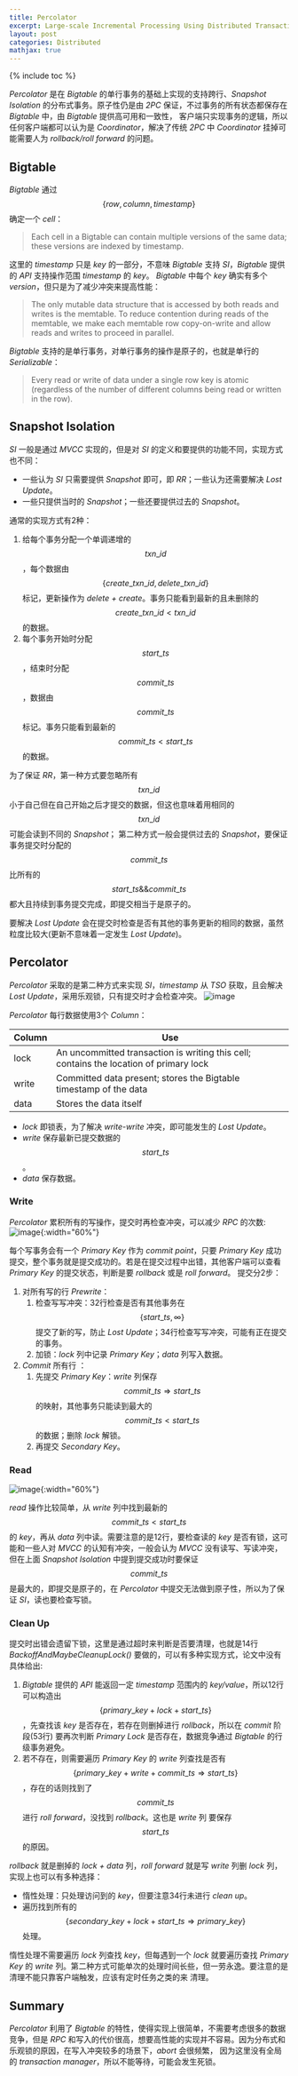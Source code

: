 ```yaml
---
title: Percolator
excerpt: Large-scale Incremental Processing Using Distributed Transactions and Notifications
layout: post
categories: Distributed
mathjax: true
---
```


{% include toc %}

*Percolator* 是在 *Bigtable* 的单行事务的基础上实现的支持跨行、*Snapshot Isolation* 的分布式事务。原子性仍是由 *2PC* 保证，不过事务的所有状态都保存在 *Bigtable* 中，由 *Bigtable* 提供高可用和一致性，
客户端只实现事务的逻辑，所以任何客户端都可以认为是 *Coordinator*，解决了传统 *2PC* 中 *Coordinator* 挂掉可能需要人为 *rollback/roll forward* 的问题。

## Bigtable
*Bigtable* 通过 $$ \{row, column, timestamp\} $$ 确定一个 *cell*：
> Each cell in a Bigtable can contain multiple versions of the same data; these versions are indexed by timestamp.

这里的 *timestamp* 只是 *key* 的一部分，不意味 *Bigtable* 支持 *SI*，*Bigtable* 提供的 *API* 支持操作范围 *timestamp* 的 *key*。
*Bigtable* 中每个 *key* 确实有多个 *version*，但只是为了减少冲突来提高性能：
> The only mutable data structure that is accessed by both reads and writes is the memtable.
> To reduce contention during reads of the memtable, we make each memtable row copy-on-write and allow reads and writes to proceed in parallel.

*Bigtable* 支持的是单行事务，对单行事务的操作是原子的，也就是单行的 *Serializable*：
> Every read or write of data under a single row key is atomic (regardless of the number of different columns being read or written in the row).

## Snapshot Isolation
*SI* 一般是通过 *MVCC* 实现的，但是对 *SI* 的定义和要提供的功能不同，实现方式也不同：
* 一些认为 *SI* 只需要提供 *Snapshot* 即可，即 *RR*；一些认为还需要解决 *Lost Update*。
* 一些只提供当时的 *Snapshot*；一些还要提供过去的 *Snapshot*。

通常的实现方式有2种：
1. 给每个事务分配一个单调递增的 $$ txn\_id $$，每个数据由 $$ \{create\_txn\_id, delete\_txn\_id\} $$ 标记，更新操作为 *delete + create*。事务只能看到最新的且未删除的 $$ create\_txn\_id < txn\_id $$ 的数据。
2. 每个事务开始时分配 $$ start\_ts $$，结束时分配 $$ commit\_ts $$，数据由 $$ commit\_ts $$ 标记。事务只能看到最新的 $$ commit\_ts < start\_ts $$ 的数据。

为了保证 *RR*，第一种方式要忽略所有 $$ txn\_id $$ 小于自己但在自己开始之后才提交的数据，但这也意味着用相同的 $$ txn\_id $$ 可能会读到不同的 *Snapshot*；
第二种方式一般会提供过去的 *Snapshot*，要保证事务提交时分配的 $$ commit\_ts $$ 比所有的 $$ start\_ts \&\& commit\_ts $$ 都大且持续到事务提交完成，即提交相当于是原子的。

要解决 *Lost Update* 会在提交时检查是否有其他的事务更新的相同的数据，虽然粒度比较大(更新不意味着一定发生 *Lost Update*)。

## Percolator
*Percolator* 采取的是第二种方式来实现 *SI*，*timestamp* 从 *TSO* 获取，且会解决 *Lost Update*，采用乐观锁，只有提交时才会检查冲突。
![image](/assets/images/percolator/si.png)

*Percolator* 每行数据使用3个 *Column*：

| Column | Use |
| ------ | ---- |
| lock | An uncommitted transaction is writing this cell; contains the location of primary lock |
| write | Committed data present; stores the Bigtable timestamp of the data |
| data | Stores the data itself |

* *lock* 即锁表，为了解决 *write-write* 冲突，即可能发生的 *Lost Update*。
* *write* 保存最新已提交数据的 $$ start\_ts $$。
* *data* 保存数据。

### Write
*Percolator* 累积所有的写操作，提交时再检查冲突，可以减少 *RPC* 的次数:
![image](/assets/images/percolator/write.png){:width="60%"}

每个写事务会有一个 *Primary Key* 作为 *commit point*，只要 *Primary Key* 成功提交，整个事务就是提交成功的。若是在提交过程中出错，其他客户端可以查看 *Primary Key* 的提交状态，判断是要 *rollback* 或是 *roll forward*。
提交分2步：
1. 对所有写的行 *Prewrite*：
    1. 检查写写冲突：32行检查是否有其他事务在 $$ \{start\_ts, ∞\} $$ 提交了新的写，防止 *Lost Update*；34行检查写写冲突，可能有正在提交的事务。
    2. 加锁：*lock* 列中记录 *Primary Key*；*data* 列写入数据。
2. *Commit* 所有行 ：
    1. 先提交 *Primary Key*：*write* 列保存 $$ commit\_ts \Rightarrow start\_ts $$ 的映射，其他事务只能读到最大的 $$ commit\_ts < start\_ts $$ 的数据；删除 *lock* 解锁。
    2. 再提交 *Secondary Key*。

### Read
![image](/assets/images/percolator/get.png){:width="60%"}

*read* 操作比较简单，从 *write* 列中找到最新的 $$ commit\_ts < start\_ts $$ 的 *key*，再从 *data* 列中读。需要注意的是12行，要检查读的 *key* 是否有锁，这可能和一些人对 *MVCC* 的认知有冲突，一般会认为
*MVCC* 没有读写、写读冲突，但在上面 *Snapshot Isolation* 中提到提交成功时要保证 $$ commit\_ts $$ 是最大的，即提交是原子的，在 *Percolator* 中提交无法做到原子性，所以为了保证 *SI*，读也要检查写锁。

### Clean Up
提交时出错会遗留下锁，这里是通过超时来判断是否要清理，也就是14行 *BackoffAndMaybeCleanupLock()* 要做的，可以有多种实现方式，论文中没有具体给出:
1. *Bigtable* 提供的 *API* 能返回一定 *timestamp* 范围内的 *key/value*，所以12行可以构造出 $$ \{primary\_key+lock+start\_ts\}$$，先查找该 *key* 是否存在，若存在则删掉进行 *rollback*，所以在 *commit* 阶段(53行)
要再次判断 *Primary Lock* 是否存在，数据竞争通过 *Bigtable* 的行级事务避免。
2. 若不存在，则需要遍历 *Primary Key* 的 *write* 列查找是否有 $$ \{primary\_key+write+commit\_ts \Rightarrow start\_ts\} $$，存在的话则找到了 $$ commit\_ts $$ 进行 *roll forward*，没找到 *rollback*。这也是 *write* 列
要保存 $$ start\_ts $$ 的原因。

*rollback* 就是删掉的 *lock + data* 列，*roll forward* 就是写 *write* 列删 *lock* 列，实现上也可以有多种选择：
* 惰性处理：只处理访问到的 *key*，但要注意34行未进行 *clean up*。
* 遍历找到所有的 $$ \{secondary\_key+lock+start\_ts \Rightarrow primary\_key\} $$ 处理。

惰性处理不需要遍历 *lock* 列查找 *key*，但每遇到一个 *lock* 就要遍历查找 *Primary Key* 的 *write* 列。第二种方式可能单次的处理时间长些，但一劳永逸。要注意的是清理不能只靠客户端触发，应该有定时任务之类的来
清理。

## Summary
*Percolator* 利用了 *Bigtable* 的特性，使得实现上很简单，不需要考虑很多的数据竞争，但是 *RPC* 和写入的代价很高，想要高性能的实现并不容易。因为分布式和乐观锁的原因，在写入冲突较多的场景下，*abort* 会很频繁，
因为这里没有全局的 *transaction manager*，所以不能等待，可能会发生死锁。

